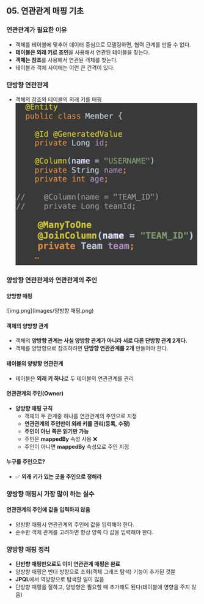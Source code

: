 ## 05. 연관관계 매핑 기초

### 연관관계가 필요한 이유
- 객체를 테이블에 맞추어 데이터 중심으로 모델링하면, 협력 관계를 만들 수 없다.
- **테이블은 외래 키로 조인**을 사용해서 연관된 테이블을 찾는다.
- **객체는 참조**를 사용해서 연관된 객체를 찾는다.
- 테이블과 객체 사이에는 이런 큰 간격이 있다.


### 단방향 연관관계
- 객체의 참조와 테이블의 외래 키를 매핑
![img.png](images/단방향%20연관관계.png)


### 양방향 연관관계와 연관관계의 주인
#### 양방향 매핑
![img.png](images/양방향 매핑.png)

#### 객체의 양방향 관계
- 객체의 **양방향 관계는 사실 양방향 관계가 아니라 서로 다른 단방향 관계 2개다.**
- 객체를 양방향으로 참조하려면 **단방향 연관관계를 2개** 만들어야 한다.

#### 테이블의 양방향 연관관계
- 테이블은 **외래 키 하나**로 두 테이블의 연관관계를 관리

#### 연관관계의 주인(Owner)
- **양방향 매핑 규칙**
  - 객체의 두 관계중 하나를 연관관계의 주인으로 지정
  - **연관관계의 주인만이 외래 키를 관리(등록, 수정)**
  - **주인이 아닌 쪽은 읽기만 가능**
  - 주인은 **mappedBy** 속성 사용 ❌
  - 주인이 아니면 **mappedBy** 속성으로 주인 지정

#### 누구를 주인으로?
- ✅ **외래 키가 있는 곳을 주인으로 정해라**


### 양방향 매핑시 가장 많이 하는 실수
#### 연관관계의 주인에 값을 입력하지 않음
- 양방향 매핑시 연관관계의 주인에 값을 입력해야 한다.
- 순수한 객체 관계를 고려하면 항상 양쪽 다 값을 입력해야 한다.


### 양방향 매핑 정리
- **단반향 매핑만으로도 이미 연관관계 매핑은 완료**
- 양방향 매핑은 반대 방향으로 조회(객체 그래프 탐색) 기능이 추가된 것뿐
- **JPQL**에서 역방향으로 탐색할 일이 많음
- 단방향 매핑을 잘하고, 양방향은 필요할 때 추가해도 된다(테이블에 영향을 주지 않음)